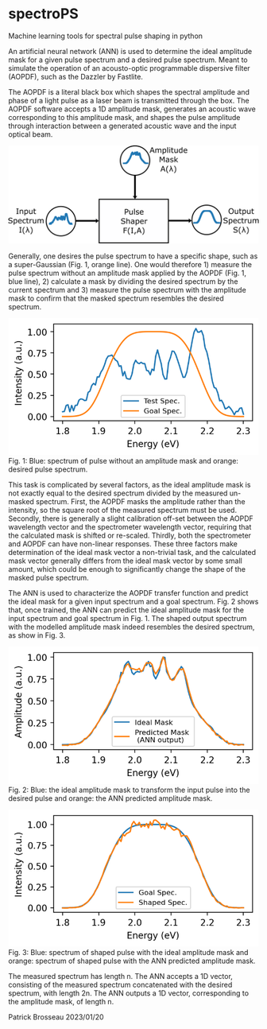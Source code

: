 # spectroPS
Machine learning tools for spectral pulse shaping in python

An artificial neural network (ANN) is used to determine the ideal amplitude mask for a given pulse spectrum and a desired pulse 
spectrum. Meant to simulate the operation of an acousto-optic programmable dispersive filter (AOPDF), such as the Dazzler by Fastlite.

The AOPDF is a literal black box which shapes the spectral amplitude and phase of a light pulse as a laser beam is transmitted
through the box. The AOPDF software accepts a 1D amplitude mask, generates an acoustic wave corresponding to this amplitude mask,
and shapes the pulse amplitude through interaction between a generated acoustic wave and the input optical beam.

![alt text](https://github.com/pbrosseau/spectroPS/blob/main/spectroPS_pulse_shaper_diagram.png?raw=true)

Generally, one desires the pulse spectrum to have a specific shape, such as a super-Gaussian (Fig. 1, orange line). One would therefore 1) measure the
pulse spectrum without an amplitude mask applied by the AOPDF (Fig. 1, blue line), 2) calculate a mask by dividing the desired spectrum by the 
current spectrum and 3) measure the pulse spectrum with the amplitude mask to confirm that the masked spectrum resembles the
desired spectrum.

![alt text](https://github.com/pbrosseau/spectroPS/blob/main/spectroPS_test_goal.png?raw=true)
 <br />Fig. 1: Blue: spectrum of pulse without an amplitude mask and orange: desired pulse spectrum.

This task is complicated by several factors, as the ideal amplitude mask is not exactly equal to the desired spectrum divided by
the measured un-masked spectrum. First, the AOPDF masks the amplitude rather than the intensity, so the square root of the measured 
spectrum must be used. Secondly, there is generally a slight calibration off-set between the AOPDF wavelength vector and the
spectrometer wavelength vector, requiring that the calculated mask is shifted or re-scaled. Thirdly, both the spectrometer and AOPDF can
have non-linear responses. These three factors make determination of the ideal mask vector a non-trivial task, and the calculated
mask vector generally differs from the ideal mask vector by some small amount, which could be enough to significantly change the
shape of the masked pulse spectrum.

The ANN is used to characterize the AOPDF transfer function and predict the ideal mask for a given input spectrum and a goal spectrum.
Fig. 2 shows that, once trained, the ANN can predict the ideal amplitude mask for the input spectrum and goal spectrum in Fig. 1.
The shaped output spectrum with the modelled amplitude mask indeed resembles the desired spectrum, as show in Fig. 3.

![alt text](https://github.com/pbrosseau/spectroPS/blob/main/spectroPS_masks.png?raw=true)
 <br />Fig. 2: Blue: the ideal amplitude mask to transform the input pulse into the desired pulse and orange: the ANN predicted amplitude mask.

![alt text](https://github.com/pbrosseau/spectroPS/blob/main/spectroPS_predicted_goal.png?raw=true)
 <br />Fig. 3: Blue: spectrum of shaped pulse with the ideal amplitude mask and orange: spectrum of shaped pulse with the ANN predicted amplitude mask.

The measured spectrum has length n. The ANN accepts a 1D vector, consisting of the measured spectrum concatenated with the desired spectrum, 
with length 2n. The ANN outputs a 1D vector, corresponding to the amplitude mask, of length n.

Patrick Brosseau 2023/01/20
